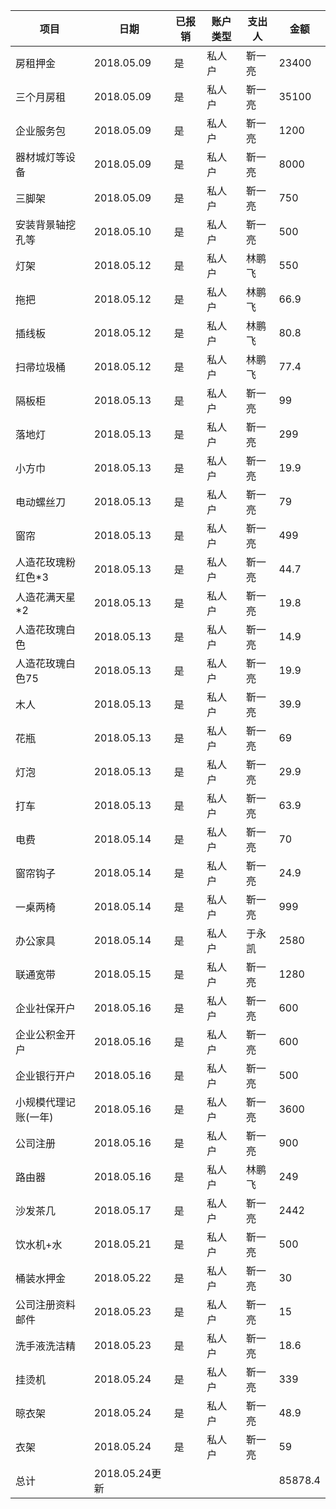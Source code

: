| **项目**      | **日期**       | **已报销** | **账户类型** | **支出人** | **金额**  |
| ----------- | ------------ | ------- | -------- | ------- | ------- |
| 房租押金        | 2018.05.09   | 是       | 私人户      | 靳一亮     | 23400   |
| 三个月房租       | 2018.05.09   | 是       | 私人户      | 靳一亮     | 35100   |
| 企业服务包       | 2018.05.09   | 是       | 私人户      | 靳一亮     | 1200    |
| 器材城灯等设备     | 2018.05.09   | 是       | 私人户      | 靳一亮     | 8000    |
| 三脚架         | 2018.05.09   | 是       | 私人户      | 靳一亮     | 750     |
| 安装背景轴挖孔等    | 2018.05.10   | 是       | 私人户      | 靳一亮     | 500     |
| 灯架          | 2018.05.12   | 是       | 私人户      | 林鹏飞     | 550     |
| 拖把          | 2018.05.12   | 是       | 私人户      | 林鹏飞     | 66.9    |
| 插线板         | 2018.05.12   | 是       | 私人户      | 林鹏飞     | 80.8    |
| 扫帚垃圾桶       | 2018.05.12   | 是       | 私人户      | 林鹏飞     | 77.4    |
| 隔板柜         | 2018.05.13   | 是       | 私人户      | 靳一亮     | 99      |
| 落地灯         | 2018.05.13   | 是       | 私人户      | 靳一亮     | 299     |
| 小方巾         | 2018.05.13   | 是       | 私人户      | 靳一亮     | 19.9    |
| 电动螺丝刀       | 2018.05.13   | 是       | 私人户      | 靳一亮     | 79      |
| 窗帘          | 2018.05.13   | 是       | 私人户      | 靳一亮     | 499     |
| 人造花玫瑰粉红色*3  | 2018.05.13   | 是       | 私人户      | 靳一亮     | 44.7    |
| 人造花满天星*2    | 2018.05.13   | 是       | 私人户      | 靳一亮     | 19.8    |
| 人造花玫瑰白色     | 2018.05.13   | 是       | 私人户      | 靳一亮     | 14.9    |
| 人造花玫瑰白色75   | 2018.05.13   | 是       | 私人户      | 靳一亮     | 19.9    |
| 木人          | 2018.05.13   | 是       | 私人户      | 靳一亮     | 39.9    |
| 花瓶          | 2018.05.13   | 是       | 私人户      | 靳一亮     | 69      |
| 灯泡          | 2018.05.13   | 是       | 私人户      | 靳一亮     | 29.9    |
| 打车          | 2018.05.13   | 是       | 私人户      | 靳一亮     | 63.9    |
| 电费          | 2018.05.14   | 是       | 私人户      | 靳一亮     | 70      |
| 窗帘钩子        | 2018.05.14   | 是       | 私人户      | 靳一亮     | 24.9    |
| 一桌两椅        | 2018.05.14   | 是       | 私人户      | 靳一亮     | 999     |
| 办公家具        | 2018.05.14   | 是       | 私人户      | 于永凯     | 2580    |
| 联通宽带        | 2018.05.15   | 是       | 私人户      | 靳一亮     | 1280    |
| 企业社保开户      | 2018.05.16   | 是       | 私人户      | 靳一亮     | 600     |
| 企业公积金开户     | 2018.05.16   | 是       | 私人户      | 靳一亮     | 600     |
| 企业银行开户      | 2018.05.16   | 是       | 私人户      | 靳一亮     | 500     |
| 小规模代理记账(一年) | 2018.05.16   | 是       | 私人户      | 靳一亮     | 3600    |
| 公司注册        | 2018.05.16   | 是       | 私人户      | 靳一亮     | 900     |
| 路由器         | 2018.05.16   | 是       | 私人户      | 林鹏飞     | 249     |
| 沙发茶几        | 2018.05.17   | 是       | 私人户      | 靳一亮     | 2442    |
| 饮水机+水       | 2018.05.21   | 是       | 私人户      | 靳一亮     | 500     |
| 桶装水押金       | 2018.05.22   | 是       | 私人户      | 靳一亮     | 30      |
| 公司注册资料邮件    | 2018.05.23   | 是       | 私人户      | 靳一亮     | 15      |
| 洗手液洗洁精      | 2018.05.23   | 是       | 私人户      | 靳一亮     | 18.6    |
| 挂烫机         | 2018.05.24   | 是       | 私人户      | 靳一亮     | 339     |
| 晾衣架         | 2018.05.24   | 是       | 私人户      | 靳一亮     | 48.9    |
| 衣架          | 2018.05.24   | 是       | 私人户      | 靳一亮     | 59      |
| 总计          | 2018.05.24更新 |         |          |         | 85878.4 |